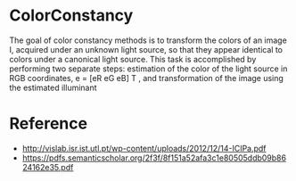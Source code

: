 # ColorConstancy
The goal of color constancy methods is to transform the colors
of an image I, acquired under an unknown light source,
so that they appear identical to colors under a canonical light
source. This task is accomplished by performing two separate
steps: estimation of the color of the light source in RGB coordinates,
e = [eR eG eB]
T
, and transformation of the image
using the estimated illuminant

# Reference
* http://vislab.isr.ist.utl.pt/wp-content/uploads/2012/12/14-ICIPa.pdf
* https://pdfs.semanticscholar.org/2f3f/8f151a52afa3c1e80505ddb09b8624162e35.pdf 
